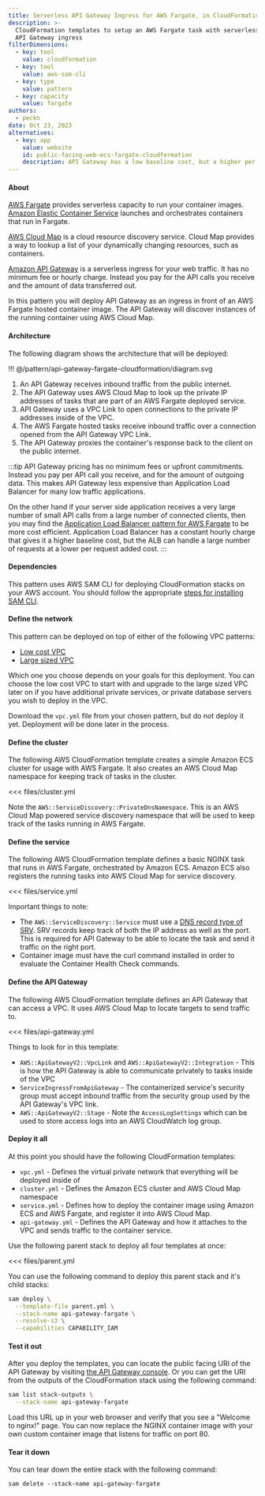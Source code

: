 ```yaml
---
title: Serverless API Gateway Ingress for AWS Fargate, in CloudFormation
description: >-
  CloudFormation templates to setup an AWS Fargate task with serverless
  API Gateway ingress
filterDimensions:
  - key: tool
    value: cloudformation
  - key: tool
    value: aws-sam-cli
  - key: type
    value: pattern
  - key: capacity
    value: fargate
authors:
  - peckn
date: Oct 23, 2023
alternatives:
  - key: app
    value: website
    id: public-facing-web-ecs-fargate-cloudformation
    description: API Gateway has a low baseline cost, but a higher per request cost. This pattern shows how to deploy an Application Load Balancer (ALB) as your web ingress. The ALB will have a higher baseline hourly charge, but lower per request costs as traffic increases.
---
```


#### About

[AWS Fargate](https://aws.amazon.com/fargate/) provides serverless capacity to run your container images. [Amazon Elastic Container Service](https://aws.amazon.com/ecs/) launches and orchestrates containers that run in Fargate.

[AWS Cloud Map](https://aws.amazon.com/cloud-map/) is a cloud resource discovery service. Cloud Map provides a way to lookup a list of your dynamically changing resources, such as containers.

[Amazon API Gateway](https://aws.amazon.com/api-gateway/) is a serverless ingress for your web traffic. It has no minimum fee or hourly charge. Instead you pay for the API calls you receive and the amount of data transferred out.

In this pattern you will deploy API Gateway as an ingress in front of an AWS Fargate hosted container image. The API Gateway will discover instances of the running container using AWS Cloud Map.

#### Architecture

The following diagram shows the architecture that will be deployed:

!!! @/pattern/api-gateway-fargate-cloudformation/diagram.svg

1. An API Gateway receives inbound traffic from the public internet.
2. The API Gateway uses AWS Cloud Map to look up the private IP addresses of tasks that are part of an AWS Fargate deployed service.
3. API Gateway uses a VPC Link to open connections to the private IP addresses inside of the VPC.
4. The AWS Fargate hosted tasks receive inbound traffic over a connection opened from the API Gateway VPC Link.
5. The API Gateway proxies the container's response back to the client on the public internet.

:::tip
API Gateway pricing has no minimum fees or upfront commitments. Instead you pay per API call you receive, and for the amount of outgoing data. This makes API Gateway less expensive than Application Load Balancer for many low traffic applications.

On the other hand if your server side application receives a very large number of small API calls from a large number of connected clients, then you may find the [Application Load Balancer pattern for AWS Fargate](public-facing-web-ecs-fargate-cloudformation) to be more cost efficient. Application Load Balancer has a constant hourly charge that gives it a higher baseline cost, but the ALB can handle a large number of requests at a lower per request added cost.
:::

#### Dependencies

This pattern uses AWS SAM CLI for deploying CloudFormation stacks on your AWS account.
You should follow the appropriate [steps for installing SAM CLI](https://docs.aws.amazon.com/serverless-application-model/latest/developerguide/install-sam-cli.html).

#### Define the network

This pattern can be deployed on top of either of the following VPC patterns:

- [Low cost VPC](/low-cost-vpc-amazon-ecs-cluster)
- [Large sized VPC](/large-vpc-for-amazon-ecs-cluster)

Which one you choose depends on your goals for this deployment. You can choose the low cost VPC to start with and upgrade to the large sized VPC later on if you have additional private services, or private database servers you wish to deploy in the VPC.

Download the `vpc.yml` file from your chosen pattern, but do not deploy it yet. Deployment will be done later in the process.

#### Define the cluster

The following AWS CloudFormation template creates a simple Amazon ECS cluster for usage with AWS Fargate. It also creates an AWS Cloud Map namespace for keeping track of tasks in the cluster.

<<< files/cluster.yml

Note the `AWS::ServiceDiscovery::PrivateDnsNamespace`. This is an AWS Cloud Map powered service discovery namespace that will be used to keep track of the tasks running in AWS Fargate.

#### Define the service

The following AWS CloudFormation template defines a basic NGINX task that runs in AWS Fargate, orchestrated by Amazon ECS. Amazon ECS also registers the running tasks into AWS Cloud Map for service discovery.

<<< files/service.yml

Important things to note:

- The `AWS::ServiceDiscovery::Service` must use a [DNS record type of SRV](https://en.wikipedia.org/wiki/SRV_record). SRV records keep track of both the IP address as well as the port. This is required for API Gateway to be able to locate the task and send it traffic on the right port.
- Container image must have the curl command installed in order to evaluate the Container Health Check commands.

#### Define the API Gateway

The following AWS CloudFormation template defines an API Gateway that can access a VPC. It uses AWS Cloud Map to locate targets to send traffic to.

<<< files/api-gateway.yml

Things to look for in this template:

- `AWS::ApiGatewayV2::VpcLink` and `AWS::ApiGatewayV2::Integration` - This is how the API Gateway is able to communicate privately to tasks inside of the VPC
- `ServiceIngressFromApiGateway` - The containerized service's security group must accept inbound traffic from the security group used by the API Gateway's VPC link.
- `AWS::ApiGatewayV2::Stage` - Note the `AccessLogSettings` which can be used to store access logs into an AWS CloudWatch log group.

#### Deploy it all

At this point you should have the following CloudFormation templates:

- `vpc.yml` - Defines the virtual private network that everything will be deployed inside of
- `cluster.yml` - Defines the Amazon ECS cluster and AWS Cloud Map namespace
- `service.yml` - Defines how to deploy the container image using Amazon ECS and AWS Fargate, and register it into AWS Cloud Map.
- `api-gateway.yml` - Defines the API Gateway and how it attaches to the VPC and sends traffic to the container service.

Use the following parent stack to deploy all four templates at once:

<<< files/parent.yml

You can use the following command to deploy this parent stack and it's child stacks:

```sh
sam deploy \
  --template-file parent.yml \
  --stack-name api-gateway-fargate \
  --resolve-s3 \
  --capabilities CAPABILITY_IAM
```

#### Test it out

After you deploy the templates, you can locate the public facing URI of the API Gateway by visiting [the API Gateway console](https://console.aws.amazon.com/apigateway/main/apis). Or you can get the URI from the outputs of the CloudFormation stack using the following command:

```sh
sam list stack-outputs \
  --stack-name api-gateway-fargate
```

Load this URL up in your web browser and verify that you see a "Welcome to nginx!" page. You can now replace the NGINX container image with your own custom container image that listens for traffic on port 80.

#### Tear it down

You can tear down the entire stack with the following command:

```shell
sam delete --stack-name api-gateway-fargate
```
